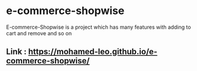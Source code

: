 # e-commerce-shopwise
E-commerce-Shopwise is a project which has many features with adding to cart and remove and so on
## Link : https://mohamed-leo.github.io/e-commerce-shopwise/

